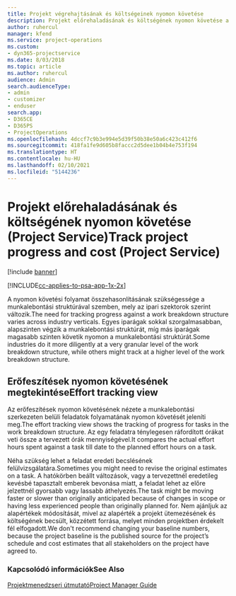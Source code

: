 ```yaml
---
title: Projekt végrehajtásának és költségeinek nyomon követése
description: Projekt előrehaladásának és költségének nyomon követése a Project Service szolgáltatásban
author: ruhercul
manager: kfend
ms.service: project-operations
ms.custom:
- dyn365-projectservice
ms.date: 8/03/2018
ms.topic: article
ms.author: ruhercul
audience: Admin
search.audienceType:
- admin
- customizer
- enduser
search.app:
- D365CE
- D365PS
- ProjectOperations
ms.openlocfilehash: 4dccf7c9b3e994e5d39f50b38e50a6c423c412f6
ms.sourcegitcommit: 418fa1fe9d605b8faccc2d5dee1b04b4e753f194
ms.translationtype: HT
ms.contentlocale: hu-HU
ms.lasthandoff: 02/10/2021
ms.locfileid: "5144236"
---
```

# <a name="track-project-progress-and-cost-project-service"></a><span data-ttu-id="bc274-103">Projekt előrehaladásának és költségének nyomon követése (Project Service)</span><span class="sxs-lookup"><span data-stu-id="bc274-103">Track project progress and cost (Project Service)</span></span>

[!include [banner](../includes/psa-now-project-operations.md)]

[!INCLUDE[cc-applies-to-psa-app-1x-2x](../includes/cc-applies-to-psa-app-1x-2x.md)]

<span data-ttu-id="bc274-104">A nyomon követési folyamat összehasonlításának szükségessége a munkalebontási struktúrával szemben, mely az ipari szektorok szerint változik.</span><span class="sxs-lookup"><span data-stu-id="bc274-104">The need for tracking progress against a work breakdown structure varies across industry verticals.</span></span> <span data-ttu-id="bc274-105">Egyes iparágak sokkal szorgalmasabban, alapszinten végzik a munkalebontási struktúrát, míg más iparágak magasabb szinten követik nyomon a munkalebontási struktúrát.</span><span class="sxs-lookup"><span data-stu-id="bc274-105">Some industries do it more diligently at a very granular level of the work breakdown structure, while others might track at a higher level of the work breakdown structure.</span></span>  
  
## <a name="effort-tracking-view"></a><span data-ttu-id="bc274-106">Erőfeszítések nyomon követésének megtekintése</span><span class="sxs-lookup"><span data-stu-id="bc274-106">Effort tracking view</span></span>  
<span data-ttu-id="bc274-107">Az erőfeszítések nyomon követésének nézete a munkalebontási szerkezeten belüli feladatok folyamatának nyomon követését jeleníti meg.</span><span class="sxs-lookup"><span data-stu-id="bc274-107">The effort tracking view shows the tracking of progress for tasks in the work breakdown structure.</span></span> <span data-ttu-id="bc274-108">Az egy feladatra ténylegesen ráfordított órákat veti össze a tervezett órák mennyiségével.</span><span class="sxs-lookup"><span data-stu-id="bc274-108">It compares the actual effort hours spent against a task till date to the planned effort hours on a task.</span></span>  
  
<span data-ttu-id="bc274-109">Néha szükség lehet a feladat eredeti becslésének felülvizsgálatára.</span><span class="sxs-lookup"><span data-stu-id="bc274-109">Sometimes you might need to revise the original estimates on a task.</span></span> <span data-ttu-id="bc274-110">A hatókörben beállt változások, vagy a tervezettnél eredetileg kevésbé tapasztalt emberek bevonása miatt, a feladat lehet az előre jelzettnél gyorsabb vagy lassabb áthelyezés.</span><span class="sxs-lookup"><span data-stu-id="bc274-110">The task might be moving faster or slower than originally anticipated because of changes in scope or having less experienced people than originally planned for.</span></span> <span data-ttu-id="bc274-111">Nem ajánljuk az alapértékek módosítását, mivel az alapérték a projekt ütemezésének és költségének becsült, közzétett forrása, melyet minden projektben érdekelt fél elfogadott.</span><span class="sxs-lookup"><span data-stu-id="bc274-111">We don't recommend changing your baseline numbers, because the project baseline is the published source for the project’s schedule and cost estimates that all stakeholders on the project have agreed to.</span></span>  
  
### <a name="see-also"></a><span data-ttu-id="bc274-112">Kapcsolódó információk</span><span class="sxs-lookup"><span data-stu-id="bc274-112">See Also</span></span>  
 [<span data-ttu-id="bc274-113">Projektmenedzseri útmutató</span><span class="sxs-lookup"><span data-stu-id="bc274-113">Project Manager Guide</span></span>](../psa/project-manager-guide.md)
